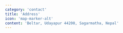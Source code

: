```yaml
---
category: 'contact'
title: 'Address'
icon: 'map-marker-alt'
content: 'Beltar, Udayapur 44200, Sagarmatha, Nepal'
---
```

